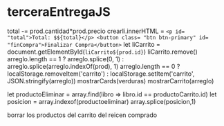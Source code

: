 # terceraEntregaJS


total -= prod.cantidad*prod.precio
    crearli.innerHTML = `<p id= "total">Total: $${total}</p>
                        <button class= "btn btn-primary" id= "finCompra">Finalizar Compra</button>`
    let liCarrito = document.getElementById(`liCarrito${prod.id}`)
    liCarrito.remove()
    arreglo.length == 1 ? arreglo.splice(0, 1) : arreglo.splice(arreglo.indexOf(prod), 1)
    arreglo.length == 0 ? localStorage.removeItem('carrito') : localStorage.setItem('carrito', JSON.stringify(arreglo))
    mostrarCards(verduras)
    mostrarCarrito(arreglo)


let productoEliminar = array.find(libro => libro.id == productoCarrito.id)
let posicion = array.indexof(productoeliminar)
array.splice(posicion,1)


borrar los productos del carrito del reicen comprado